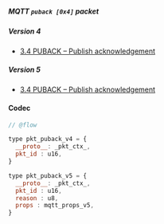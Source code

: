 ##### MQTT `puback [0x4]` packet

##### Version 4

- [3.4 PUBACK – Publish acknowledgement](http://docs.oasis-open.org/mqtt/mqtt/v3.1.1/os/mqtt-v3.1.1-os.html#_Toc398718043)


##### Version 5

- [3.4 PUBACK – Publish acknowledgement](https://docs.oasis-open.org/mqtt/mqtt/v5.0/os/mqtt-v5.0-os.html#_Toc3901121)


#### Codec

```javascript
// @flow

type pkt_puback_v4 = {
  __proto__: _pkt_ctx_,
  pkt_id : u16,
}

type pkt_puback_v5 = {
  __proto__: _pkt_ctx_,
  pkt_id : u16,
  reason : u8,
  props : mqtt_props_v5,
}
```

